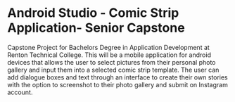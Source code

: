 # Android Studio - Comic Strip Application- Senior Capstone

Capstone Project for Bachelors Degree in Application Development at Renton Technical College. 
This will be a mobile application for android devices that allows the user to select pictures from their personal photo gallery and input them into a selected comic strip template. The user can add dialogue boxes and text through an interface to create their own stories with the option to screenshot to their photo gallery and submit on Instagram account. 
